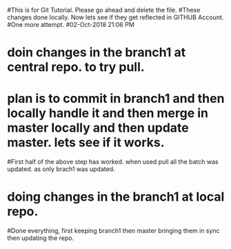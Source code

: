 #This is for Git Tutorial. Please go ahead and delete the file.
#These changes done locally. Now lets see if they get reflected in GITHUB Account.
#One more attempt.
#02-Oct-2018 21:06 PM
# doin changes in the branch1 at central repo. to try pull. 
# plan is to commit in branch1 and then locally handle it and then merge in master locally and then update master. lets see if it works.
#First half of the above step has worked. when used pull all the batch was updated. as only brach1 was updated.
# doing changes in the branch1 at local repo. 
#Done everything, first keeping branch1 then master bringing them in sync then updating the repo.
